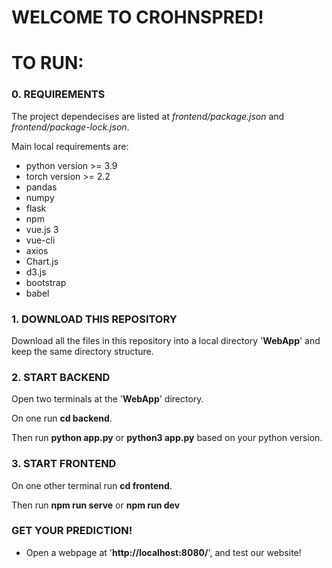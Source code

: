 # WELCOME TO CROHNSPRED! #

# TO RUN:
### 0. REQUIREMENTS
The project dependecises are listed at _frontend/package.json_ and _frontend/package-lock.json_. 

Main local requirements are: 
* python version >= 3.9
* torch version >= 2.2
* pandas
* numpy
* flask
* npm
* vue.js 3 
* vue-cli
* axios
* Chart.js
* d3.js
* bootstrap
* babel


### 1. DOWNLOAD THIS REPOSITORY
Download all the files in this repository into a local directory '__WebApp__' and keep the same directory structure.


### 2. START BACKEND
Open two terminals at the '__WebApp__' directory.

On one run __cd backend__.

Then run __python app.py__ or __python3 app.py__ based on your python version.


### 3. START FRONTEND
On one other terminal run __cd frontend__.

Then run __npm run serve__ or __npm run dev__


### GET YOUR PREDICTION!
* Open a webpage at '__http://localhost:8080/__', and test our website!